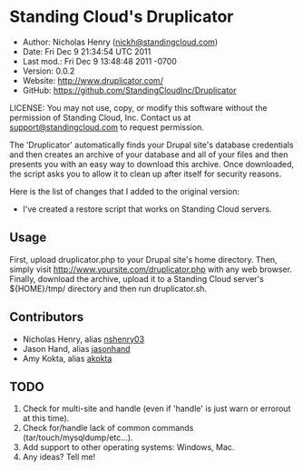Standing Cloud's Druplicator
============================

* Author:    Nicholas Henry (<nickh@standingcloud.com>)
* Date:      Fri Dec  9 21:34:54 UTC 2011
* Last mod.: Fri Dec 9 13:48:48 2011 -0700
* Version:   0.0.2
* Website:   <http://www.druplicator.com/>
* GitHub:    <https://github.com/StandingCloudInc/Druplicator>

LICENSE: You may not use, copy, or modify this software without the
permission of Standing Cloud, Inc. Contact us at support@standingcloud.com
to request permission.

The 'Druplicator' automatically finds your Drupal site's
database credentials and then creates an archive of your database and all of
your files and then presents you with an easy way to download this archive.
Once downloaded, the script asks you to allow it to clean up after itself
for security reasons.

Here is the list of changes that I added to the original version:

* I've created a restore script that works on Standing Cloud servers.

Usage
-----

First, upload druplicator.php to your Drupal site's home directory.  Then,
simply visit http://www.yoursite.com/druplicator.php with any web browser.
Finally, download the archive, upload it to a Standing Cloud server's
${HOME}/tmp/ directory and then run druplicator.sh.


Contributors
------------

* Nicholas Henry, alias [nshenry03][1]
* Jason Hand, alias [jasonhand][2]
* Amy Kokta, alias [akokta][3]

[1]: https://github.com/nshenry03
[2]: https://github.com/jasonhand
[3]: https://github.com/akokta


TODO
----

1. Check for multi-site and handle (even if 'handle' is just warn or errorout at this time).
2. Check for/handle lack of common commands (tar/touch/mysqldump/etc...).
3. Add support to other operating systems: Windows, Mac.
4. Any ideas? Tell me!
